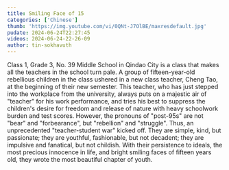 ```yaml
---
title: Smiling Face of 15
categories: ['Chinese']
thumb: 'https://img.youtube.com/vi/0QNt-J7OlBE/maxresdefault.jpg'
pudate: 2024-06-24T22:27:45
videos: 2024-06-24-22-26-09
author: tin-sokhavuth
---
```

Class 1, Grade 3, No. 39 Middle School in Qindao City is a class that makes all the teachers in the school turn pale. A group of fifteen-year-old rebellious children in the class ushered in a new class teacher, Cheng Tao, at the beginning of their new semester. This teacher, who has just stepped into the workplace from the university, always puts on a majestic air of "teacher" for his work performance, and tries his best to suppress the children's desire for freedom and release of nature with heavy schoolwork burden and test scores. However, the pronouns of "post-95s" are not "bear" and "forbearance", but "rebellion" and "struggle". Thus, an unprecedented "teacher-student war" kicked off. They are simple, kind, but passionate; they are youthful, fashionable, but not decadent; they are impulsive and fanatical, but not childish. With their persistence to ideals, the most precious innocence in life, and bright smiling faces of fifteen years old, they wrote the most beautiful chapter of youth.
